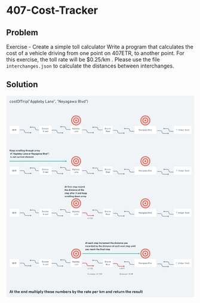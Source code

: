 # 407-Cost-Tracker

## Problem
Exercise - Create a simple toll calculator Write a program that calculates
the cost of a vehicle driving from one point on 407ETR, to another point. For
this exercise, the toll rate will be $0.25/km . Please use the file
`interchanges.json` to calculate the distances between interchanges.

## Solution
![Sequence diagram for Solution](https://raw.githubusercontent.com/Foyin/407-Cost-Tracker/main/costCalculator/src/costcalculator/Design%20Doc%202.png)
